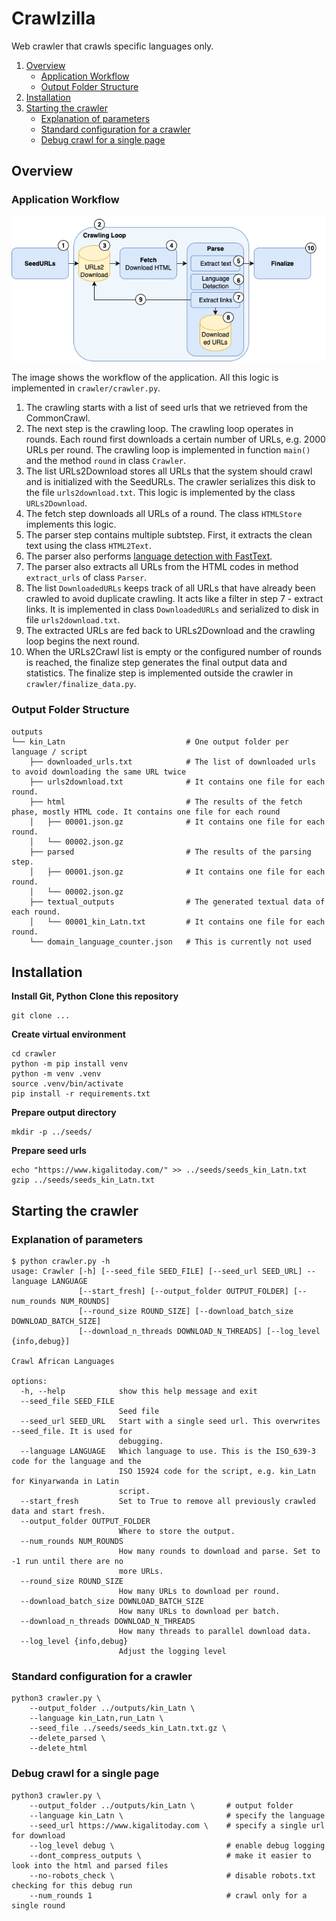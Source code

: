 # Crawlzilla

Web crawler that crawls specific languages only.

1. [Overview](#overview)
    * [Application Workflow](#application-workflow)
    * [Output Folder Structure](#output-folder-structure)
2. [Installation](#installation)
3. [Starting the crawler](#starting-the-crawler)
    * [Explanation of parameters](#explanation-of-parameters)
    * [Standard configuration for a crawler](#standard-configuration-for-a-crawler)
    * [Debug crawl for a single page](#debug-crawl-for-a-single-page)

## Overview

### Application Workflow

<img src="/images/flowchart.drawio.png" />

The image shows the workflow of the application. All this logic is implemented in `crawler/crawler.py`.

1. The crawling starts with a list of seed urls that we retrieved from the CommonCrawl.
2. The next step is the crawling loop. The crawling loop operates in rounds. Each round first downloads a certain number of URLs, e.g. 2000 URLs per round. The crawling loop is implemented in function `main()` and the method `round` in class `Crawler`. 
3. The list URLs2Download stores all URLs that the system should crawl and is initialized with the SeedURLs. The crawler serializes this disk to the file `urls2download.txt`. This logic is implemented by the class `URLs2Download`.
4. The fetch step downloads all URLs of a round. The class `HTMLStore` implements this logic.
5. The parser step contains multiple subtstep. First, it extracts the clean text using the class `HTML2Text`.
6. The parser also performs [language detection with FastText](https://huggingface.co/facebook/fasttext-language-identification).
7. The parser also extracts all URLs from the HTML codes in method `extract_urls` of class `Parser`.
8. The list `DownloadedURLs` keeps track of all URLs that have already been crawled to avoid duplicate crawling. It acts like a filter in step 7 - extract links. It is implemented in class `DownloadedURLs` and serialized to disk in file `urls2download.txt`.
9. The extracted URLs are fed back to URLs2Download and the crawling loop begins the next round.
10. When the URLs2Crawl list is empty or the configured number of rounds is reached, the finalize step generates the final output data and statistics. The finalize step is implemented outside the crawler in `crawler/finalize_data.py`.

### Output Folder Structure

```
outputs
└── kin_Latn                           # One output folder per language / script
    ├── downloaded_urls.txt            # The list of downloaded urls to avoid downloading the same URL twice
    ├── urls2download.txt              # It contains one file for each round.
    ├── html                           # The results of the fetch phase, mostly HTML code. It contains one file for each round
    │   ├── 00001.json.gz              # It contains one file for each round.
    │   └── 00002.json.gz
    ├── parsed                         # The results of the parsing step.
    │   ├── 00001.json.gz              # It contains one file for each round.
    │   └── 00002.json.gz
    ├── textual_outputs                # The generated textual data of each round.
    │   └── 00001_kin_Latn.txt         # It contains one file for each round.
    └── domain_language_counter.json   # This is currently not used
 ```

## Installation

**Install Git, Python**
**Clone this repository**

```
git clone ...
```

**Create virtual environment**

```
cd crawler
python -m pip install venv
python -m venv .venv
source .venv/bin/activate
pip install -r requirements.txt 
```

**Prepare output directory**

```
mkdir -p ../seeds/
```

**Prepare seed urls**

```
echo "https://www.kigalitoday.com/" >> ../seeds/seeds_kin_Latn.txt
gzip ../seeds/seeds_kin_Latn.txt
```

## Starting the crawler

### Explanation of parameters

```
$ python crawler.py -h
usage: Crawler [-h] [--seed_file SEED_FILE] [--seed_url SEED_URL] --language LANGUAGE
               [--start_fresh] [--output_folder OUTPUT_FOLDER] [--num_rounds NUM_ROUNDS]
               [--round_size ROUND_SIZE] [--download_batch_size DOWNLOAD_BATCH_SIZE]
               [--download_n_threads DOWNLOAD_N_THREADS] [--log_level {info,debug}]

Crawl African Languages

options:
  -h, --help            show this help message and exit
  --seed_file SEED_FILE
                        Seed file
  --seed_url SEED_URL   Start with a single seed url. This overwrites --seed_file. It is used for
                        debugging.
  --language LANGUAGE   Which language to use. This is the ISO_639-3 code for the language and the
                        ISO 15924 code for the script, e.g. kin_Latn for Kinyarwanda in Latin
                        script.
  --start_fresh         Set to True to remove all previously crawled data and start fresh.
  --output_folder OUTPUT_FOLDER
                        Where to store the output.
  --num_rounds NUM_ROUNDS
                        How many rounds to download and parse. Set to -1 run until there are no
                        more URLs.
  --round_size ROUND_SIZE
                        How many URLs to download per round.
  --download_batch_size DOWNLOAD_BATCH_SIZE
                        How many URLs to download per batch.
  --download_n_threads DOWNLOAD_N_THREADS
                        How many threads to parallel download data.
  --log_level {info,debug}
                        Adjust the logging level
```

### Standard configuration for a crawler

```
python3 crawler.py \
    --output_folder ../outputs/kin_Latn \
    --language kin_Latn,run_Latn \
    --seed_file ../seeds/seeds_kin_Latn.txt.gz \
    --delete_parsed \
    --delete_html
```

### Debug crawl for a single page

```
python3 crawler.py \
    --output_folder ../outputs/kin_Latn \       # output folder
    --language kin_Latn \                       # specify the language
    --seed_url https://www.kigalitoday.com \    # specify a single url for download
    --log_level debug \                         # enable debug logging
    --dont_compress_outputs \                   # make it easier to look into the html and parsed files 
    --no-robots_check \                         # disable robots.txt checking for this debug run
    --num_rounds 1                              # crawl only for a single round

```
